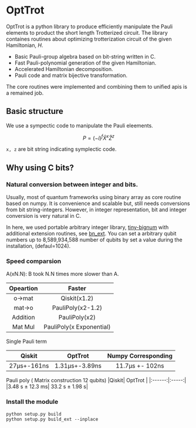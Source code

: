 # OptTrot

OptTrot is a python library to produce efficiently manipulate
the Pauli elements to product the short length Trotterized circuit.
The library containes routines about optimizing trotterization circuit of the given Hamiltonian, $H$.

* Basic Pauli-group algebra based on bit-string written in C.
* Fast Pauli-polynomial generation of the given Hamiltonian.
* Accelerated Hamiltonian decomposition.
* Pauli code and matrix bijective transformation.

The core routines were implemented and combining them to unified apis is a remained job.

## Basic structure

We use a sympectic code to manipulate the Pauli eleements.

$$P = (-i)^f \hat{X}^x \hat{Z}^z$$

`x, z` are bit string indicating symplectic code.

## Why using C bits?

### Natural conversion between integer and bits.

Usually, most of quantum frameworks using binary array as core routine based on numpy.
It is convenience and scalable but, still needs conversions from bit string-integers.
However, in integer representation, bit and integer conversion is very natural in C.

In here, we used portable arbitrary integer library, [tiny-bignum](https://github.com/kokke/tiny-bignum-c) with additional 
extension routines, see [bn_ext](https://github.com/HYUNSEONG-KIM/big_num_ext).
You can set a arbitrary qubit numbers up to 8,589,934,588 number of qubits by set a value during the installation, (defaul=1024).

### Speed comparsion

A(xN.N): B took N.N times more slower than A.

|Opeartion|Faster|
|:-------:|:----:|
|o->mat   | Qiskit(x1.2) | 
|mat->o   | PauliPoly(x2-1.2) | 
|Addition | PauliPoly(x2) |
|Mat Mul  | PauliPoly(x Exponential) |


Single Pauli term

|Qiskit| OptTrot | Numpy Corresponding|
|:------:|:-----:|:-------------------:|
|27μs+-161ns| 1.31μs+-3.89ns | 11.7μs +- 102ns|


Pauli poly ( Matrix construction 12 qubits)
|Qiskit| OptTrot |
|:------:|:-----:|
|3.48 s ± 12.3 ms| 33.2 s ± 1.98 s|



### Install the module

```
python setup.py build
python setup.py build_ext --inplace
```
